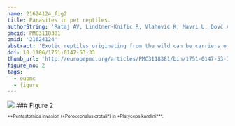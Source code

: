 ```yaml
---
name: 21624124_fig2
title: Parasites in pet reptiles.
authorString: 'Rataj AV, Lindtner-Knific R, Vlahović K, Mavri U, Dovč A.'
pmcid: PMC3118381
pmid: '21624124'
abstract: 'Exotic reptiles originating from the wild can be carriers of many different pathogens and some of them can infect humans. Reptiles imported into Slovenia from 2000 to 2005, specimens of native species taken from the wild and captive bred species were investigated. A total of 949 reptiles (55 snakes, 331 lizards and 563 turtles), belonging to 68 different species, were examined for the presence of endoparasites and ectoparasites. Twelve different groups (Nematoda (5), Trematoda (1), Acanthocephala (1), Pentastomida (1) and Protozoa (4)) of endoparasites were determined in 26 (47.3%) of 55 examined snakes. In snakes two different species of ectoparasites were also found. Among the tested lizards eighteen different groups (Nematoda (8), Cestoda (1), Trematoda (1), Acanthocephala (1), Pentastomida (1) and Protozoa (6)) of endoparasites in 252 (76.1%) of 331 examined animals were found. One Trombiculid ectoparasite was determined. In 563 of examined turtles eight different groups (Nematoda (4), Cestoda (1), Trematoda (1) and Protozoa (2)) of endoparasites were determined in 498 (88.5%) animals. In examined turtles three different species of ectoparasites were seen. The established prevalence of various parasites in reptiles used as pet animals indicates the need for examination on specific pathogens prior to introduction to owners.'
doi: 10.1186/1751-0147-53-33
thumb_url: 'http://europepmc.org/articles/PMC3118381/bin/1751-0147-53-33-2.gif'
figure_no: 2
tags:
  - eupmc
  - figure
---
```

<img src='http://europepmc.org/articles/PMC3118381/bin/1751-0147-53-33-2.jpg' style='max-height: 300px'>
### Figure 2
<p style='font-size: 10px;'>**Pentastomida invasion (*Porocephalus crotali*) in *Platyceps karelini***.</p>